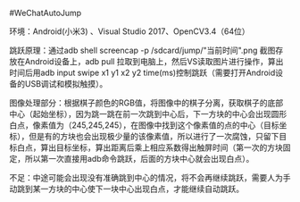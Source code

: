 #WeChatAutoJump 

环境：Android(小米3) 、Visual Studio 2017、OpenCV3.4（64位）


跳跃原理：通过adb shell screencap -p /sdcard/jump/"当前时间".png 截图存放在Android设备上，adb pull 拉取到电脑上，然后VS读取图片进行操作，算出时间后用adb input swipe x1 y1 x2 y2 time(ms)控制跳跃（需要打开Android设备的USB调试和模拟触摸）。


图像处理部分：根据棋子颜色的RGB值，将图像中的棋子分离，获取棋子的底部中心（起始坐标），因为跳一跳在前一次跳到中心后，下一方块的中心会出现圆形白点，像素值为（245,245,245），在图像中找到这个像素值的点的中心（目标坐标），但是有的方块也会出现极少量的该像素值，所以进行了一次腐蚀，只留下目标白点，算出目标坐标，算出距离后乘上相应系数得出触屏时间（第一次的方块固定，所以第一次直接用adb命令跳跃，后面的方块中心就会出现白点）。


不足：中途可能会出现没有准确跳到中心的情况，将不会再继续跳跃，需要人为手动跳到某一方块的中心使下一块中心出现白点，才能继续自动跳跃。



